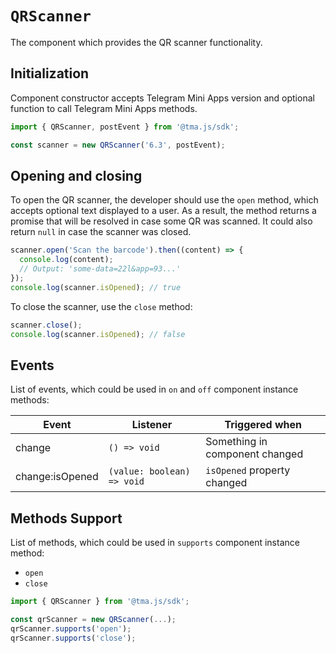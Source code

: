 # `QRScanner`

The component which provides the QR scanner functionality.

## Initialization

Component constructor accepts Telegram Mini Apps version and optional function to call Telegram Mini
Apps methods.

```typescript
import { QRScanner, postEvent } from '@tma.js/sdk';

const scanner = new QRScanner('6.3', postEvent);
```

## Opening and closing

To open the QR scanner, the developer should use the `open` method, which accepts optional text
displayed to a user. As a result, the method returns a promise that will be resolved in case some QR
was scanned. It could also return `null` in case the scanner was closed.

```typescript
scanner.open('Scan the barcode').then((content) => {
  console.log(content);
  // Output: 'some-data=22l&app=93...'
});
console.log(scanner.isOpened); // true
```

To close the scanner, use the `close` method:

```typescript
scanner.close();
console.log(scanner.isOpened); // false
```

## Events

List of events, which could be used in `on` and `off` component instance methods:

| Event           | Listener                   | Triggered when                 |
|-----------------|----------------------------|--------------------------------|
| change          | `() => void`               | Something in component changed |
| change:isOpened | `(value: boolean) => void` | `isOpened` property changed    |

## Methods Support

List of methods, which could be used in `supports` component instance method:

- `open`
- `close`

```typescript
import { QRScanner } from '@tma.js/sdk';

const qrScanner = new QRScanner(...);
qrScanner.supports('open');
qrScanner.supports('close');
```
